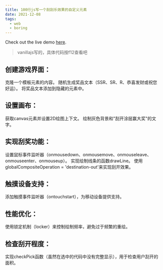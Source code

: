 ```yaml
---
title: 100行js写一个刮刮乐效果的自定义元素
date: 2021-12-08
tags:
  - web
  - boring
---
```


Check out the live demo [here](https://guaguale.netlify.app/).

> vanillajs写的，具体代码按f12查看吧

## 创建游戏界面：

克隆一个模板元素的内容。
随机生成奖品文本（SSR、SR、R、恭喜发财或祝您好运）。
将奖品文本添加到隐藏的元素中。

## 设置画布：

获取canvas元素并设置2D绘图上下文。
绘制灰色背景和"刮开涂层赢大奖"的文字。

## 实现刮奖功能：

设置鼠标事件监听器（onmousedown、onmousemove、onmouseleave、onmouseenter、onmouseup）。
实现绘制线条的函数drawLine。
使用globalCompositeOperation = 'destination-out'来实现刮开效果。

## 触摸设备支持：

添加触摸事件监听器（ontouchstart），为移动设备提供支持。

## 性能优化：

使用锁定机制（locker）来控制绘制频率，避免过于频繁的重绘。

## 检查刮开程度：

实现checkPick函数（虽然在选中的代码中没有完整显示），用于检查用户刮开的面积。
